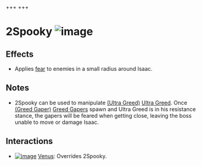 +++
+++

 # 2Spooky ![image](/image/2Spooky.png) 

Effects
---------


* Applies [fear](/wiki/Fear "Fear") to enemies in a small radius around Isaac.


Notes
-------


* 2Spooky can be used to manipulate [(Ultra Greed)](/wiki/Ultra_Greed "Ultra Greed") [Ultra Greed](/wiki/Ultra_Greed "Ultra Greed"). Once [(Greed Gaper)](/wiki/Gaper#Greed_Gaper "Greed Gaper") [Greed Gapers](/wiki/Gaper#Greed_Gaper "Gaper") spawn and Ultra Greed is in his resistance stance, the gapers will be feared when getting close, leaving the boss unable to move or damage Isaac.


Interactions
--------------


* [![image](/image/Venus.png)](/wiki/Venus "Venus") [Venus](/wiki/Venus "Venus"): Overrides 2Spooky.


